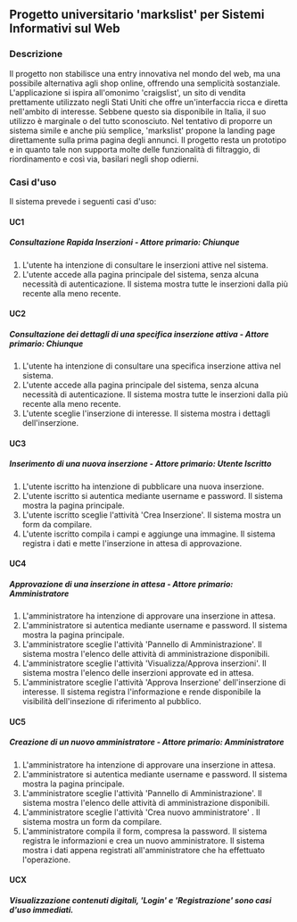 ## Progetto universitario 'markslist' per Sistemi Informativi sul Web
### Descrizione
Il progetto non stabilisce una entry innovativa nel mondo del web, ma una possibile alternativa agli shop online, offrendo una semplicità sostanziale. L'applicazione si ispira all'omonimo 'craigslist', un sito di vendita prettamente utilizzato negli Stati Uniti che offre un'interfaccia ricca e diretta nell'ambito di interesse. Sebbene questo sia disponibile in Italia, il suo utilizzo è marginale o del tutto sconosciuto. Nel tentativo di proporre un sistema simile e anche più semplice, 'markslist' propone la landing page direttamente sulla prima pagina degli annunci. Il progetto resta un prototipo e in quanto tale non supporta molte delle funzionalità di filtraggio, di riordinamento e così via, basilari negli shop odierni.
### Casi d'uso
Il sistema prevede i seguenti casi d'uso:
#### UC1
##### Consultazione Rapida Inserzioni - Attore primario: Chiunque
1. L'utente ha intenzione di consultare le inserzioni attive nel sistema.
2. L'utente accede alla pagina principale del sistema, senza alcuna necessità di autenticazione. Il sistema mostra tutte le inserzioni dalla più recente alla meno recente.

#### UC2
##### Consultazione dei dettagli di una specifica inserzione attiva - Attore primario: Chiunque
1. L'utente ha intenzione di consultare una specifica inserzione attiva nel sistema.
2. L'utente accede alla pagina principale del sistema, senza alcuna necessità di autenticazione. Il sistema mostra tutte le inserzioni dalla più recente alla meno recente.
3. L'utente sceglie l'inserzione di interesse. Il sistema mostra i dettagli dell'inserzione.

#### UC3
##### Inserimento di una nuova inserzione - Attore primario: Utente Iscritto
1. L'utente iscritto ha intenzione di pubblicare una nuova inserzione.
2. L'utente iscritto si autentica mediante username e password. Il sistema mostra la pagina principale.
3. L'utente iscritto sceglie l'attività 'Crea Inserzione'. Il sistema mostra un form da compilare.
4. L'utente iscritto compila i campi e aggiunge una immagine. Il sistema registra i dati e mette l'inserzione in attesa di approvazione.

#### UC4
##### Approvazione di una inserzione in attesa - Attore primario: Amministratore
1. L'amministratore ha intenzione di approvare una inserzione in attesa.
2. L'amministratore si autentica mediante username e password. Il sistema mostra la pagina principale.
3. L'amministratore sceglie l'attività 'Pannello di Amministrazione'. Il sistema mostra l'elenco delle attività di amministrazione disponibili.
4. L'amministratore sceglie l'attività 'Visualizza/Approva inserzioni'. Il sistema mostra l'elenco delle inserzioni approvate ed in attesa.
5. L'amministratore sceglie l'attività 'Approva Inserzione' dell'inserzione di interesse. Il sistema registra l'informazione e rende disponibile la visibilità dell'insezione di riferimento al pubblico.

#### UC5
##### Creazione di un nuovo amministratore - Attore primario: Amministratore
1. L'amministratore ha intenzione di approvare una inserzione in attesa.
2. L'amministratore si autentica mediante username e password. Il sistema mostra la pagina principale.
3. L'amministratore sceglie l'attività 'Pannello di Amministrazione'. Il sistema mostra l'elenco delle attività di amministrazione disponibili.
4. L'amministratore sceglie l'attività 'Crea nuovo amministratore' . Il sistema mostra un form da compilare.
5. L'amministratore compila il form, compresa la password. Il sistema registra le informazioni e crea un nuovo amministratore. Il sistema mostra i dati appena registrati all'amministratore che ha effettuato l'operazione.

#### UCX
##### Visualizzazione contenuti digitali, 'Login' e 'Registrazione' sono casi d'uso immediati.

